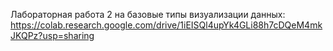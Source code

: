 Лабораторная работа 2 на базовые типы визуализации данных: https://colab.research.google.com/drive/1iEISQl4upYk4GLi88h7cDQeM4mkJKQPz?usp=sharing

